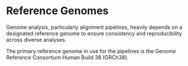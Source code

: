 
# Reference Genomes

Genome analysis, particularly alignment pipelines, heavily depends on a designated reference genome to ensure consistency and reproducibility across diverse analyses.

The primary reference genome in use for the pipelines is the Genome Reference Consortium Human Build 38 (GRCh38).
